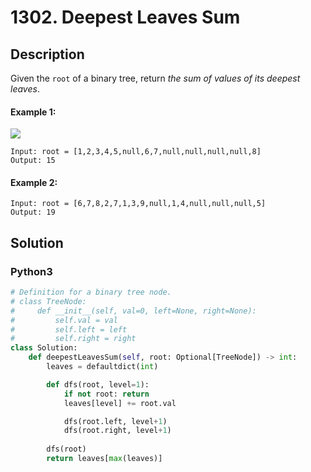 # 1302. Deepest Leaves Sum

## Description
Given the `root` of a binary tree, return *the sum of values of its deepest leaves*.

#### Example 1:
![](https://assets.leetcode.com/uploads/2019/07/31/1483_ex1.png)
```
Input: root = [1,2,3,4,5,null,6,7,null,null,null,null,8]
Output: 15
```

#### Example 2:
```
Input: root = [6,7,8,2,7,1,3,9,null,1,4,null,null,null,5]
Output: 19
```


## Solution

### Python3
```python
# Definition for a binary tree node.
# class TreeNode:
#     def __init__(self, val=0, left=None, right=None):
#         self.val = val
#         self.left = left
#         self.right = right
class Solution:
    def deepestLeavesSum(self, root: Optional[TreeNode]) -> int:
        leaves = defaultdict(int)

        def dfs(root, level=1):
            if not root: return
            leaves[level] += root.val

            dfs(root.left, level+1)
            dfs(root.right, level+1)
        
        dfs(root)
        return leaves[max(leaves)]
        
```